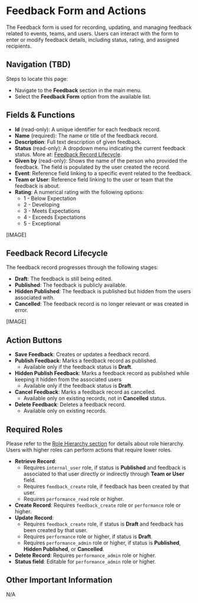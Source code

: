 # Feedback Form and Actions

The Feedback form is used for recording, updating, and managing feedback related to events, teams, and users. Users can interact with the form to enter or modify feedback details, including status, rating, and assigned recipients.

## Navigation (TBD)

Steps to locate this page:

- Navigate to the **Feedback** section in the main menu.
- Select the **Feedback Form** option from the available list.

## Fields & Functions

- **Id** (read-only): A unique identifier for each feedback record.
- **Name** (required): The name or title of the feedback record.
- **Description**: Full text description of given feedback.
- **Status** (read-only): A dropdown menu indicating the current feedback status. More at: [Feedback Record Lifecycle](#feedback-record-lifecycle).
- **Given by** (read-only): Shows the name of the person who provided the feedback. The field is populated by the user created the record.
- **Event**: Reference field linking to a specific event related to the feedback.
- **Team or User**: Reference field linking to the user or team that the feedback is about.
- **Rating**: A numerical rating with the following options:
    - 1 - Below Expectation
    - 2 - Developing
    - 3 - Meets Expectations
    - 4 - Exceeds Expectations
    - 5 - Exceptional

[IMAGE]

## Feedback Record Lifecycle

The feedback record progresses through the following stages:

- **Draft**: The feedback is still being edited.
- **Published**: The feedback is publicly available.
- **Hidden Published**: The feedback is published but hidden from the users associated with.
- **Cancelled**: The feedback record is no longer relevant or was created in error.

[IMAGE]

## Action Buttons

- **Save Feedback**: Creates or updates a feedback record.
- **Publish Feedback**: Marks a feedback record as published.
    - Available only if the feedback status is **Draft**.
- **Hidden Publish Feedback**: Marks a feedback record as published while keeping it hidden from the associated users
    - Available only if the feedback status is **Draft**.
- **Cancel Feedback**: Marks a feedback record as cancelled.
    - Available only on existing records, not in **Cancelled** status.
- **Delete Feedback**: Deletes a feedback record.
    - Available only on existing records.

## Required Roles

Please refer to the [Role Hierarchy section](system-roles) for details about role hierarchy. Users with higher roles can perform actions that require lower roles.

- **Retrieve Record**:
    - Requires `internal_user` role, if status is **Published** and feedback is associated to that user directly or indirectly through **Team or User** field.
    - Requires `feedback_create` role, if feedback has been created by that user.
    - Requires `performance_read` role or higher.
- **Create Record**: Requires `feedback_create` role or `performance` role or higher.
- **Update Record**:
    - Requires `feedback_create` role, if status is **Draft** and feedback has been created by that user.
    - Requires `performance` role or higher, if status is **Draft**.
    - Requires `performance_admin` role or higher, if status is **Published**, **Hidden Published**, or **Cancelled**.
- **Delete Record**: Requires `performance_admin` role or higher.
- **Status field**: Editable for `performance_admin` role or higher.

## Other Important Information

N/A